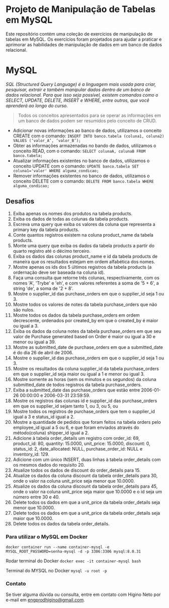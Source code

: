 # Projeto de Manipulação de Tabelas em MySQL

Este repositório contém uma coleção de exercícios de manipulação de tabelas em MySQL. Os exercícios foram projetados para ajudar a praticar e aprimorar as habilidades de manipulação de dados em um banco de dados relacional.

# MySQL

_SQL (Structured Query Language) é a linguagem mais usada para criar, pesquisar, extrair e também manipular dados dentro de um banco de dados relacional. Para que isso seja possível, existem comandos como o SELECT, UPDATE, DELETE, INSERT e WHERE, entre outros, que você aprenderá ao longo do curso._

> Todos os conceitos apresentados para se operar as informações em um banco de dados podem ser resumidos pelo conceito de CRUD.

- Adicionar novas informações ao banco de dados, utilizamos o conceito CREATE com o comando:
``INSERT INTO banco.tabela (coluna1, coluna2) VALUES (‘valor_A’, ‘valor_B’);``
- Obter as informações armazenadas no bando de dados, utilizamos o conceito READ, com o comando: ``SELECT colunaA, colunaB FROM banco.tabela;``
- Atualizar informações existentes no banco de dados, utilizamos o conceito UPDATE com o comando: ``UPDATE banco.tabela SET coluna1='valor' WHERE alguma_condicao;``
- Remover informações existentes no banco de dados, utilizamos o conceito DELETE com o comando: ``DELETE FROM banco.tabela WHERE alguma_condicao;``

## Desafios
1. Exiba apenas os nomes dos produtos na tabela products. 
2. Exiba os dados de todas as colunas da tabela products.
3. Escreva uma query que exiba os valores da coluna que representa a primary key da tabela products.
4. Conte quantos registros existem na coluna product_name da tabela products.
5. Monte uma query que exiba os dados da tabela products a partir do quarto registro até o décimo terceiro.
6. Exiba os dados das colunas product_name e id da tabela products de maneira que os resultados estejam em ordem alfabética dos nomes.
7. Mostre apenas os ids dos 5 últimos registros da tabela products (a ordernação deve ser baseada na coluna id).
8. Faça uma consulta que retorne três colunas, respectivamente, com os nomes 'A', 'Trybe' e 'eh', e com valores referentes a soma de '5 + 6', a string 'de', a soma de '2 + 8'.
9. Mostre o supplier_id das purchase_orders em que o supplier_id seja 1 ou 3.
10. Mostre todos os valores de notes da tabela purchase_orders que não são nulos.
11. Mostre todos os dados da tabela purchase_orders em ordem decrescente, ordenados por created_by em que o created_by é maior ou igual a 3.
12. Exiba os dados da coluna notes da tabela purchase_orders em que seu valor de Purchase generated based on Order é maior ou igual a 30 e menor ou igual a 39.
13. Mostre as submitted_date de purchase_orders em que a submitted_date é do dia 26 de abril de 2006.
14. Mostre o supplier_id das purchase_orders em que o supplier_id seja 1 ou 3.
15. Mostre os resultados da coluna supplier_id da tabela purchase_orders em que o supplier_id seja maior ou igual a 1 e menor ou igual 3.
16. Mostre somente as horas (sem os minutos e os segundos) da coluna submitted_date de todos registros da tabela purchase_orders.
17. Exiba a submitted_date das purchase_orders que estão entre 2006-01-26 00:00:00 e 2006-03-31 23:59:59.
18. Mostre os registros das colunas id e supplier_id das purchase_orders em que os supplier_id sejam tanto 1, ou 3, ou 5, ou 
19. Mostre todos os registros de purchase_orders que tem o supplier_id igual a 3 e status_id igual a 2.
21. Mostre a quantidade de pedidos que foram feitos na tabela orders pelo employee_id igual a 5 ou 6, e que foram enviados através do método(coluna) shipper_id igual a 2.
22. Adicione à tabela order_details um registro com order_id: 69, product_id: 80, quantity: 15.0000, unit_price: 15.0000, discount: 0, status_id: 2, date_allocated: NULL, purchase_order_id: NULL e inventory_id: 129.
23. Adicione com um único INSERT, duas linhas à tabela order_details com os mesmos dados do requisito 20.
24. Atualize todos os dados de discount do order_details para 15.
25. Atualize os dados da coluna discount da tabela order_details para 30, onde o valor na coluna unit_price seja menor que 10.0000.
26. Atualize os dados da coluna discount da tabela order_details para 45, onde o valor na coluna unit_price seja maior que 10.0000 e o id seja um número entre 30 e 40.
27. Delete todos os dados em que a unit_price da tabela order_details seja menor que 10.0000.
28. Delete todos os dados em que a unit_price da tabela order_details seja maior que 10.0000.
29. Delete todos os dados da tabela order_details.

### Para utilizar o MySQL em Docker

``docker container run --name container-mysql -e MYSQL_ROOT_PASSWORD=senha-mysql -d -p 3306:3306 mysql:8.0.31``

Rodar terminal do Docker ``docker exec -it container-mysql bash``

Terminal do MYSQL no Docker
``mysql -u root -p``

### Contato
Se tiver alguma dúvida ou consulta, entre em contato com Higino Neto por e-mail em engprodhigino@gmail.com.
